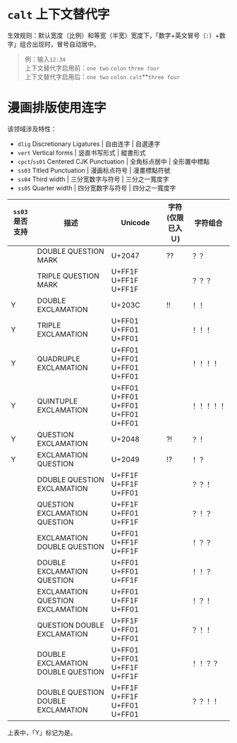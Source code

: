 # `calt` 上下文替代字
生效规则：默认宽度（比例）和等宽（半宽）宽度下，「数字+英文冒号（`:`）+数字」组合出现时，冒号自动居中。
> 例：输入`12:34`  
> 上下文替代字启用前：`one two` `colon` `three four`  
> 上下文替代字启用后：`one two` `colon.calt`**`three four`


# 漫画排版使用连字
该领域涉及特性：
- `dlig` Discretionary Ligatures | 自由连字 | 自選連字
- `vert` Vertical forms | 竖直书写形式 | 縱書形式
- `cpct`/`ss01` Centered CJK Punctuation | 全角标点居中 | 全形置中標點
- `ss03` Titled Punctuation | 漫画标点符号 | 漫畫標點符號
- `ss04` Third width | 三分宽数字与符号 | 三分之一寬度字
- `ss05` Quarter width | 四分宽数字与符号 | 四分之一寬度字
  
**`ss03`是否支持** | **描述** | **Unicode** | **字符(仅限已入Ｕ)** | **字符组合** 
 --- | --- | --- | --- | --- 
　| DOUBLE QUESTION MARK | U+2047 |⁇| ？？ 
　| TRIPLE QUESTION MARK | U+FF1F U+FF1F U+FF1F | | ？？？
Y | DOUBLE EXCLAMATION | U+203C |‼| ！！
Y | TRIPLE EXCLAMATION | U+FF01 U+FF01 U+FF01 | | ！！！
Y | QUADRUPLE EXCLAMATION | U+FF01 U+FF01 U+FF01 U+FF01 | | ！！！！
Y | QUINTUPLE EXCLAMATION | U+FF01 U+FF01 U+FF01 U+FF01 U+FF01 | | ！！！！！ 
Y | QUESTION EXCLAMATION | U+2048 |⁈| ？！
Y | EXCLAMATION QUESTION | U+2049 |⁉| ！？ 
　| DOUBLE QUESTION EXCLAMATION | U+FF1F U+FF1F U+FF01 | | ？？！
　| QUESTION EXCLAMATION QUESTION | U+FF1F U+FF01 U+FF1F | | ？！？
　| EXCLAMATION DOUBLE QUESTION | U+FF01 U+FF1F U+FF1F | | ！？？
　| DOUBLE EXCLAMATION QUESTION | U+FF01 U+FF01 U+FF1F| | ！！？
　| EXCLAMATION QUESTION EXCLAMATION | U+FF01 U+FF1F U+FF01 | | ！？！
　| QUESTION DOUBLE EXCLAMATION | U+FF1F U+FF01 U+FF01 | | ？！！
　| DOUBLE EXCLAMATION DOUBLE QUESTION | U+FF01 U+FF01 U+FF1F U+FF1F| | ！！？？
　| DOUBLE QUESTION DOUBLE EXCLAMATION | U+FF1F U+FF1F U+FF01 U+FF01| | ？？！！

 上表中，「Y」标记为是。

